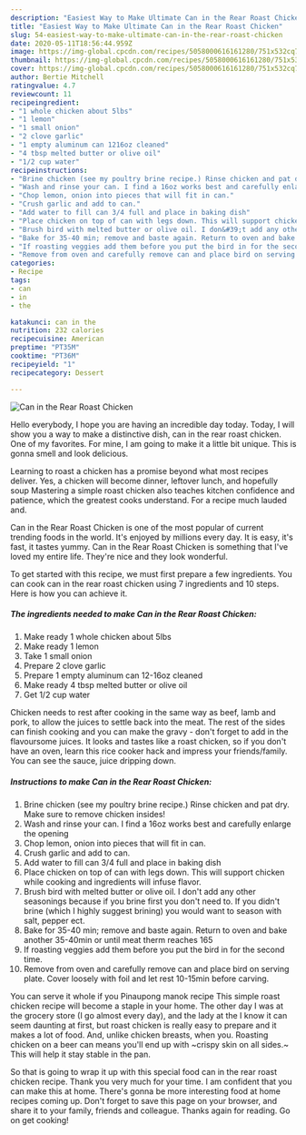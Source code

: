 ```yaml
---
description: "Easiest Way to Make Ultimate Can in the Rear Roast Chicken"
title: "Easiest Way to Make Ultimate Can in the Rear Roast Chicken"
slug: 54-easiest-way-to-make-ultimate-can-in-the-rear-roast-chicken
date: 2020-05-11T18:56:44.959Z
image: https://img-global.cpcdn.com/recipes/5058000616161280/751x532cq70/can-in-the-rear-roast-chicken-recipe-main-photo.jpg
thumbnail: https://img-global.cpcdn.com/recipes/5058000616161280/751x532cq70/can-in-the-rear-roast-chicken-recipe-main-photo.jpg
cover: https://img-global.cpcdn.com/recipes/5058000616161280/751x532cq70/can-in-the-rear-roast-chicken-recipe-main-photo.jpg
author: Bertie Mitchell
ratingvalue: 4.7
reviewcount: 11
recipeingredient:
- "1 whole chicken about 5lbs"
- "1 lemon"
- "1 small onion"
- "2 clove garlic"
- "1 empty aluminum can 1216oz cleaned"
- "4 tbsp melted butter or olive oil"
- "1/2 cup water"
recipeinstructions:
- "Brine chicken (see my poultry brine recipe.) Rinse chicken and pat dry. Make sure to remove chicken insides!"
- "Wash and rinse your can. I find a 16oz works best and carefully enlarge the opening"
- "Chop lemon, onion into pieces that will fit in can."
- "Crush garlic and add to can."
- "Add water to fill can 3/4 full and place in baking dish"
- "Place chicken on top of can with legs down. This will support chicken while cooking and ingredients will infuse flavor."
- "Brush bird with melted butter or olive oil. I don&#39;t add any other seasonings because if you brine first you don&#39;t need to. If you didn&#39;t brine (which I highly suggest brining) you would want to season with salt, pepper ect."
- "Bake for 35-40 min; remove and baste again. Return to oven and bake another 35-40min or until meat therm reaches 165"
- "If roasting veggies add them before you put the bird in for the second time."
- "Remove from oven and carefully remove can and place bird on serving plate. Cover loosely with foil and let rest 10-15min before carving."
categories:
- Recipe
tags:
- can
- in
- the

katakunci: can in the 
nutrition: 232 calories
recipecuisine: American
preptime: "PT35M"
cooktime: "PT36M"
recipeyield: "1"
recipecategory: Dessert

---
```



![Can in the Rear Roast Chicken](https://img-global.cpcdn.com/recipes/5058000616161280/751x532cq70/can-in-the-rear-roast-chicken-recipe-main-photo.jpg)

Hello everybody, I hope you are having an incredible day today. Today, I will show you a way to make a distinctive dish, can in the rear roast chicken. One of my favorites. For mine, I am going to make it a little bit unique. This is gonna smell and look delicious.

Learning to roast a chicken has a promise beyond what most recipes deliver. Yes, a chicken will become dinner, leftover lunch, and hopefully soup Mastering a simple roast chicken also teaches kitchen confidence and patience, which the greatest cooks understand. For a recipe much lauded and.

Can in the Rear Roast Chicken is one of the most popular of current trending foods in the world. It's enjoyed by millions every day. It is easy, it's fast, it tastes yummy. Can in the Rear Roast Chicken is something that I've loved my entire life. They're nice and they look wonderful.


To get started with this recipe, we must first prepare a few ingredients. You can cook can in the rear roast chicken using 7 ingredients and 10 steps. Here is how you can achieve it.

<!--inarticleads1-->

##### The ingredients needed to make Can in the Rear Roast Chicken:

1. Make ready 1 whole chicken about 5lbs
1. Make ready 1 lemon
1. Take 1 small onion
1. Prepare 2 clove garlic
1. Prepare 1 empty aluminum can 12-16oz cleaned
1. Make ready 4 tbsp melted butter or olive oil
1. Get 1/2 cup water


Chicken needs to rest after cooking in the same way as beef, lamb and pork, to allow the juices to settle back into the meat. The rest of the sides can finish cooking and you can make the gravy - don&#39;t forget to add in the flavoursome juices. It looks and tastes like a roast chicken, so if you don&#39;t have an oven, learn this rice cooker hack and impress your friends/family. You can see the sauce, juice dripping down. 

<!--inarticleads2-->

##### Instructions to make Can in the Rear Roast Chicken:

1. Brine chicken (see my poultry brine recipe.) Rinse chicken and pat dry. Make sure to remove chicken insides!
1. Wash and rinse your can. I find a 16oz works best and carefully enlarge the opening
1. Chop lemon, onion into pieces that will fit in can.
1. Crush garlic and add to can.
1. Add water to fill can 3/4 full and place in baking dish
1. Place chicken on top of can with legs down. This will support chicken while cooking and ingredients will infuse flavor.
1. Brush bird with melted butter or olive oil. I don&#39;t add any other seasonings because if you brine first you don&#39;t need to. If you didn&#39;t brine (which I highly suggest brining) you would want to season with salt, pepper ect.
1. Bake for 35-40 min; remove and baste again. Return to oven and bake another 35-40min or until meat therm reaches 165
1. If roasting veggies add them before you put the bird in for the second time.
1. Remove from oven and carefully remove can and place bird on serving plate. Cover loosely with foil and let rest 10-15min before carving.


You can serve it whole if you Pinaupong manok recipe This simple roast chicken recipe will become a staple in your home. The other day I was at the grocery store (I go almost every day), and the lady at the I know it can seem daunting at first, but roast chicken is really easy to prepare and it makes a lot of food. And, unlike chicken breasts, when you. Roasting chicken on a beer can means you&#39;ll end up with ~crispy skin on all sides.~ This will help it stay stable in the pan. 

So that is going to wrap it up with this special food can in the rear roast chicken recipe. Thank you very much for your time. I am confident that you can make this at home. There's gonna be more interesting food at home recipes coming up. Don't forget to save this page on your browser, and share it to your family, friends and colleague. Thanks again for reading. Go on get cooking!
